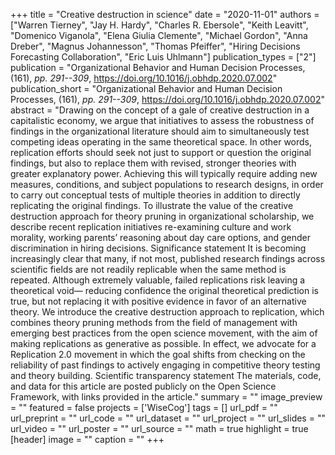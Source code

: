 +++
title = "Creative destruction in science"
date = "2020-11-01"
authors = ["Warren Tierney", "Jay H. Hardy", "Charles R. Ebersole", "Keith Leavitt", "Domenico Viganola", "Elena Giulia Clemente", "Michael Gordon", "Anna Dreber", "Magnus Johannesson", "Thomas Pfeiffer", "Hiring Decisions Forecasting Collaboration", "Eric Luis Uhlmann"]
publication_types = ["2"]
publication = "Organizational Behavior and Human Decision Processes, (161), _pp. 291--309_, https://doi.org/10.1016/j.obhdp.2020.07.002"
publication_short = "Organizational Behavior and Human Decision Processes, (161), _pp. 291--309_, https://doi.org/10.1016/j.obhdp.2020.07.002"
abstract = "Drawing on the concept of a gale of creative destruction in a capitalistic economy, we argue that initiatives to assess the robustness of findings in the organizational literature should aim to simultaneously test competing ideas operating in the same theoretical space. In other words, replication efforts should seek not just to support or question the original findings, but also to replace them with revised, stronger theories with greater explanatory power. Achieving this will typically require adding new measures, conditions, and subject populations to research designs, in order to carry out conceptual tests of multiple theories in addition to directly replicating the original findings. To illustrate the value of the creative destruction approach for theory pruning in organizational scholarship, we describe recent replication initiatives re-examining culture and work morality, working parents’ reasoning about day care options, and gender discrimination in hiring decisions. Significance statement It is becoming increasingly clear that many, if not most, published research findings across scientific fields are not readily replicable when the same method is repeated. Although extremely valuable, failed replications risk leaving a theoretical void— reducing confidence the original theoretical prediction is true, but not replacing it with positive evidence in favor of an alternative theory. We introduce the creative destruction approach to replication, which combines theory pruning methods from the field of management with emerging best practices from the open science movement, with the aim of making replications as generative as possible. In effect, we advocate for a Replication 2.0 movement in which the goal shifts from checking on the reliability of past findings to actively engaging in competitive theory testing and theory building. Scientific transparency statement The materials, code, and data for this article are posted publicly on the Open Science Framework, with links provided in the article."
summary = ""
image_preview = ""
featured = false
projects = ['WiseCog']
tags = []
url_pdf = ""
url_preprint = ""
url_code = ""
url_dataset = ""
url_project = ""
url_slides = ""
url_video = ""
url_poster = ""
url_source = ""
math = true
highlight = true
[header]
image = ""
caption = ""
+++
